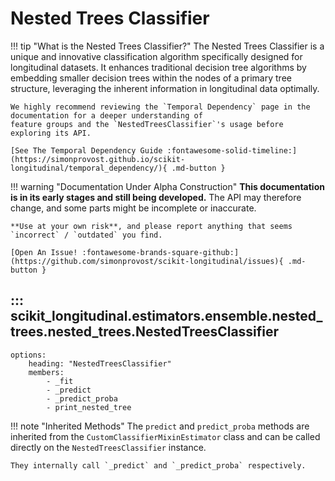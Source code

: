# Nested Trees Classifier

!!! tip "What is the Nested Trees Classifier?"
    The Nested Trees Classifier is a unique and innovative classification algorithm specifically designed for 
    longitudinal datasets. It enhances traditional decision tree algorithms by embedding smaller decision trees within
    the nodes of a primary tree structure, leveraging the inherent information in longitudinal data optimally.

    We highly recommend reviewing the `Temporal Dependency` page in the documentation for a deeper understanding of 
    feature groups and the `NestedTreesClassifier`'s usage before exploring its API.

    [See The Temporal Dependency Guide :fontawesome-solid-timeline:](https://simonprovost.github.io/scikit-longitudinal/temporal_dependency/){ .md-button }

!!! warning "Documentation Under Alpha Construction"
    **This documentation is in its early stages and still being developed.** The API may therefore change, and some parts might be incomplete or inaccurate.

    **Use at your own risk**, and please report anything that seems `incorrect` / `outdated` you find.

    [Open An Issue! :fontawesome-brands-square-github:](https://github.com/simonprovost/scikit-longitudinal/issues){ .md-button }

## ::: scikit_longitudinal.estimators.ensemble.nested_trees.nested_trees.NestedTreesClassifier
    options:
        heading: "NestedTreesClassifier"
        members:
            - _fit
            - _predict
            - _predict_proba
            - print_nested_tree

!!! note "Inherited Methods"
    The `predict` and `predict_proba` methods are inherited from the `CustomClassifierMixinEstimator` 
    class and can be called directly on the `NestedTreesClassifier` instance. 

    They internally call `_predict` and `_predict_proba` respectively.
